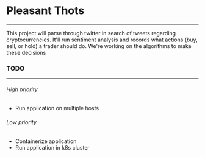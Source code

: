 # Pleasant Thots
----------------

This project will parse through twitter in search of tweets regarding
cryptocurrencies. It'll run sentiment analysis and records what actions (buy,
sell, or hold) a trader should do. We're working on the algorithms to make
these decisions

### TODO
--------
###### High priority
- Run application on multiple hosts

###### Low priority
- Containerize application
- Run application in k8s cluster
